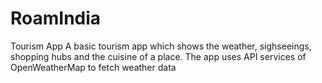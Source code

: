 # RoamIndia
Tourism App
A basic tourism app which shows the weather, sighseeings, shopping hubs and the cuisine of a place. 
The app uses API services of OpenWeatherMap to fetch weather data

